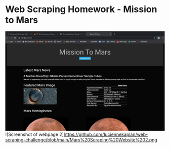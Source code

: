 # Web Scraping Homework - Mission to Mars
![Screenshot of webpage](https://github.com/luciennekaplan/web-scraping-challenge/blob/main/Mars%20Scraping%20Website%201.png)
![Screenshot of webpage 2]https://github.com/luciennekaplan/web-scraping-challenge/blob/main/Mars%20Scraping%20Website%202.png
